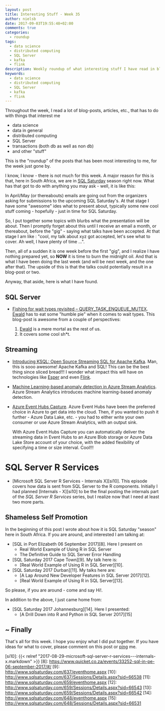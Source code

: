 ```yaml
---
layout: post
title: Interesting Stuff - Week 35
author: nielsb
date: 2017-09-03T19:55:48+02:00
comments: true
categories:
  - roundup
tags:
  - data science
  - distributed computing
  - SQL Server
  - kafka
  - flink
description: Weekly roundup of what interesting stuff I have read in blogs etc.
keywords:
  - data science
  - distributed computing
  - SQL Server
  - kafka
  - flink   
---
```


Throughout the week, I read a lot of blog-posts, articles, etc., that has to do with things that interest me

* data science
* data in general
* distributed computing
* SQL Server
* transactions (both db as well as non db)
* and other "stuff"

This is the "roundup" of the posts that has been most interesting to me, for the week just gone by. 

I know, I know - there is not much for this week. A major reason for this is that, here in South Africa, we are in [SQL Saturday][1] season right now. What has that got to do with anything you may ask - well, it is like this:

<!--more-->

In April/May (or thereabouts) emails are going out from the organizers asking for submissions to the upcoming SQL Saturday's. At that stage I have some "awesome" ides what to present about, typically some new cool stuff coming - hopefully - just in time for SQL Saturday. 

So, I put together some topics with blurbs what the presentation will be about. Then I promptly forget about this until I receive an email a month, or thereabout, before the "gig" - saying what talks have been accepted. At that stage I am like : "cool, my talk about xyz got accepted, let's see what to cover. Ah well, I have plenty of time ...". 

Then, all of a sudden it is one week before the first "gig", and I realize I have nothing prepared yet, so **NOW** it is time to burn the midnight oil. And that is what I have been doing the last week (and will be next week, and the one after that). The upside of this is that the talks could potentially result in a blog-post or two.

Anyway, that aside, here is what I have found.

## SQL Server

* [Fishing for wait types revisited – QUERY_TASK_ENQUEUE_MUTEX][2]. [Ewald][ew] has to eat some "humble pie" when it comes to wait types. This blog-post is awesome from a couple of perspectives: 

    1. [Ewald][ew] is a mere mortal as the rest of us. 
    1. It covers some cool sh*t.

## Streaming

* [Introducing KSQL: Open Source Streaming SQL for Apache Kafka][3]. Man, this is sooo awesome! Apache Kafka and SQL! This can be the best thing since sliced bread!!! I wonder what impact this will have on technologies like [Esper][4] and even [Flink][5].
* [Machine Learning-based anomaly detection in Azure Stream Analytics][6]. Azure Stream Analytics introduces machine learning-based anomaly detection.
* [Azure Event Hubs Capture][7]. Azure Event Hubs have been the preferred choice in Azure to get data into the cloud. Then, if you wanted to push it further - Azure Data Lake, etc. - you had to either write your own consumer or use Azure Stream Analytics, with an output sink. 
  
  With Azure Event Hubs Capture you can automatically deliver the streaming data in Event Hubs to an Azure Blob storage or Azure Data Lake Store account of your choice, with the added flexibility of specifying a time or size interval. Cool!!!

# SQL Server R Services

* [Microsoft SQL Server R Services - Internals X][si10]. This episode covers how data is sent from SQL Server to the R components. Initially I had planned [Internals - X][si10] to be the final posting the internals part of the *SQL Server R Services* series, but I realize now that I need at least two more parts.

## Shameless Self Promotion

In the beginning of this post I wrote about how it is SQL Saturday "season" here in South Africa. If you are around, and interested I am talking at:

* [SQL in Port Elizabeth 06 September 2017][8]. Here I present on 
    * Real World Example of Using R in SQL Server
    * The Definitive Guide to SQL Server Error Handling
* [SQL Saturday 2017 Cape Town][9]. My talk here is:
    * [Real World Example of Using R in SQL Server][10].
* [SQL Saturday 2017 Durban][11]. My talks here are:
    * [A Lap Around New Developer Features in SQL Server 2017][12].
    * [Real World Example of Using R in SQL Server][13].

So please, if you are around - come and say Hi!.

In addition to the above, I just came home from:

* [SQL Saturday 2017 Johannesburg][14]. Here I presented:
    * [A Drill Down into R and Python in SQL Server 2017][15]       

## ~ Finally

That's all for this week. I hope you enjoy what I did put together. If you have ideas for what to cover, please comment on this post or [ping][ma] me.

[ma]: mailto:niels.it.berglund@gmail.com
[mp]: https://blog.acolyer.org
[iq]: https://www.infoq.com/
[ew]: http://sqlonice.com/
[re]: http://blog.revolutionanalytics.com
[sqsk]: https://www.sqlskills.com
[1]: http://sqlsaturday.com/
[2]: http://sqlonice.com/fishing-for-wait-types-revisited_query_task_enqueue_mutex/
[3]: https://www.confluent.io/blog/ksql-open-source-streaming-sql-for-apache-kafka/
[4]: http://www.espertech.com/
[5]: https://data-artisans.com/
[6]: https://azure.microsoft.com/en-us/blog/machine-learning-based-anomaly-detection-in-azure-stream-analytics/
[7]: https://docs.microsoft.com/en-us/azure/event-hubs/event-hubs-capture-overview
[si10]: {{< relref "2017-08-29-microsoft-sql-server-r-services---internals-x.markdown" >}}
[8]: https://www.quicket.co.za/events/33252-sql-in-pe-06-september-2017/#/
[9]: http://www.sqlsaturday.com/637/eventhome.aspx
[10]: http://www.sqlsaturday.com/637/Sessions/Details.aspx?sid=66538
[11]: http://www.sqlsaturday.com/659/eventhome.aspx
[12]: http://www.sqlsaturday.com/659/Sessions/Details.aspx?sid=66543
[13]: http://www.sqlsaturday.com/659/Sessions/Details.aspx?sid=66542
[14]: http://www.sqlsaturday.com/648/eventhome.aspx
[15]: http://www.sqlsaturday.com/648/Sessions/Details.aspx?sid=66531
